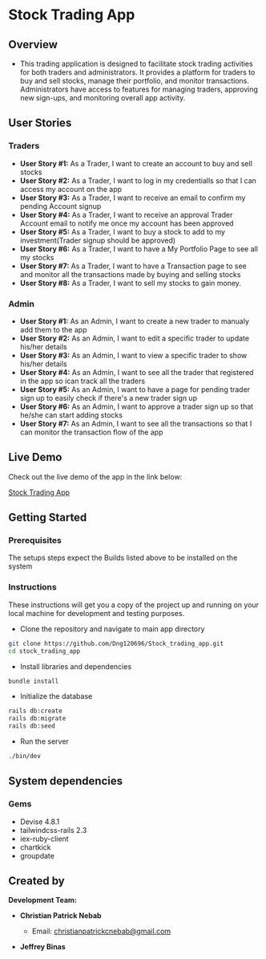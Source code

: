 # Stock Trading App

## Overview

- This trading application is designed to facilitate stock trading activities for both traders and administrators. It provides a platform for traders to buy and sell stocks, manage their portfolio, and monitor transactions. Administrators have access to features for managing traders, approving new sign-ups, and monitoring overall app activity.



## User Stories

### Traders
- **User Story #1:** As a Trader, I want to create an account to buy and sell stocks
- **User Story #2:** As a Trader, I want to log in my credentialls so that I can access my account on the app
- **User Story #3:** As a Trader, I want to receive an email to confirm my pending Account signup
- **User Story #4:** As a Trader, I want to receive an approval Trader Account email to notify me once my account has been approved
- **User Story #5:** As a Trader, I want to buy a stock to add to my investment(Trader signup should be approved)
- **User Story #6:** As a Trader, I want to have a My Portfolio Page to see all my stocks
- **User Story #7:** As a Trader, I want to have a Transaction page to see and monitor all the transactions made by buying and selling stocks
- **User Story #8:** As a Trader, I want to sell my stocks to gain money.

### Admin  
- **User Story #1:** As an Admin, I want to create a new trader to manualy add them to the app
- **User Story #2:** As an Admin, I want to edit a specific trader to update his/her details
- **User Story #3:** As an Admin, I want to view a specific trader to show his/her details
- **User Story #4:** As an Admin, I want to see all the trader that registered in the app so ican track all the traders
- **User Story #5:** As an Admin, I want to have a page for pending trader sign up to easily check if there's a new trader sign up
- **User Story #6:** As an Admin, I want to approve a trader sign up so that he/she can start adding stocks
- **User Story #7:** As an Admin, I want to see all the transactions so that I can monitor the transaction flow of the app

## **Live Demo**

Check out the live demo of the app in the link below:

[Stock Trading App](https://mysite-jjbq.onrender.com)

## **Getting Started**

### **Prerequisites**

The setups steps expect the Builds listed above to be installed on the system

### **Instructions**

These instructions will get you a copy of the project up and running on your local machine for development and testing purposes.

- Clone the repository and navigate to main app directory

```bash
git clone https://github.com/Dng120696/Stock_trading_app.git
cd stock_trading_app
```

- Install libraries and dependencies

```bash
bundle install
```

- Initialize the database

```bash
rails db:create
rails db:migrate
rails db:seed
```

- Run the server

```bash
./bin/dev
```

## **System dependencies**

### **Gems**

- Devise 4.8.1
- tailwindcss-rails 2.3
- iex-ruby-client
- chartkick
- groupdate

## Created by

**Development Team:**

- **Christian Patrick Nebab**
  - Email: [christianpatrickcnebab@gmail.com](mailto:christianpatrickcnebab@gmail.com)

- **Jeffrey Binas**

